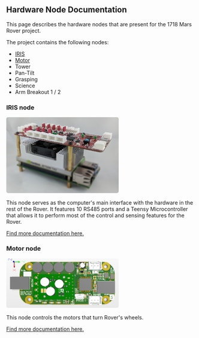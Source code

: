 ## Hardware Node Documentation

This page describes the hardware nodes that are present for the 1718 Mars Rover project.

The project contains the following nodes:

- [IRIS](#iris-node)
- [Motor](#motor-node)
- Tower
- Pan-Tilt
- Grasping
- Science
- Arm Breakout 1 / 2

### IRIS node

<img src="files/iris.jpg" width="300" style="-webkit-border-radius: 5px;-moz-border-radius: 5px;border-radius: 5px;" > 

This node serves as the computer's main interface with the hardware in the rest of the Rover. It features 10 RS485 ports and a Teensy Microcontroller that allows it to perform most of the control and sensing features for the Rover.

[Find more documentation here.](iris.md)

### Motor node

<img src="files/motor_render.png" width="300" style="-webkit-border-radius: 5px;-moz-border-radius: 5px;border-radius: 5px;">

This node controls the motors that turn Rover's wheels.

[Find more documentation here.](motor.md)
